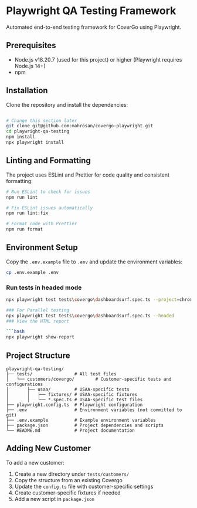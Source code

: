 # Playwright QA Testing Framework

Automated end-to-end testing framework for CoverGo using Playwright.

## Prerequisites

- Node.js v18.20.7 (used for this project) or higher (Playwright requires Node.js 14+)
- npm

## Installation

Clone the repository and install the dependencies:

```bash

# Change this section later
git clone git@github.com:mahrosan/covergo-playwright.git
cd playwright-qa-testing
npm install
npx playwright install
```

## Linting and Formatting

The project uses ESLint and Prettier for code quality and consistent formatting:

```bash
# Run ESLint to check for issues
npm run lint

# Fix ESLint issues automatically
npm run lint:fix

# Format code with Prettier
npm run format
```

## Environment Setup

Copy the `.env.example` file to `.env` and update the environment variables:

```bash
cp .env.example .env
```


### Run tests in headed mode

```bash
npx playwright test tests\covergo\dashboardsurf.spec.ts --project=chromium --headed

### For Parallel testing
npx playwright test tests\covergo\dashboardsurf.spec.ts --headed 
### View the HTML report

```bash
npx playwright show-report
```

## Project Structure

```
playwright-qa-testing/
├── tests/                # All test files
│   └── customers/covergo/        # Customer-specific tests and configurations
│       ├── usaa/         # USAA-specific tests
│       │   ├── fixtures/ # USAA-specific fixtures
│       │   └── *.spec.ts # USAA-specific test files
├── playwright.config.ts  # Playwright configuration
├── .env                  # Environment variables (not committed to git)
├── .env.example          # Example environment variables
├── package.json          # Project dependencies and scripts
└── README.md             # Project documentation
```

## Adding New Customer

To add a new customer:

1. Create a new directory under `tests/customers/`
2. Copy the structure from an existing Covergo
3. Update the `config.ts` file with customer-specific settings
4. Create customer-specific fixtures if needed
5. Add a new script in `package.json`
